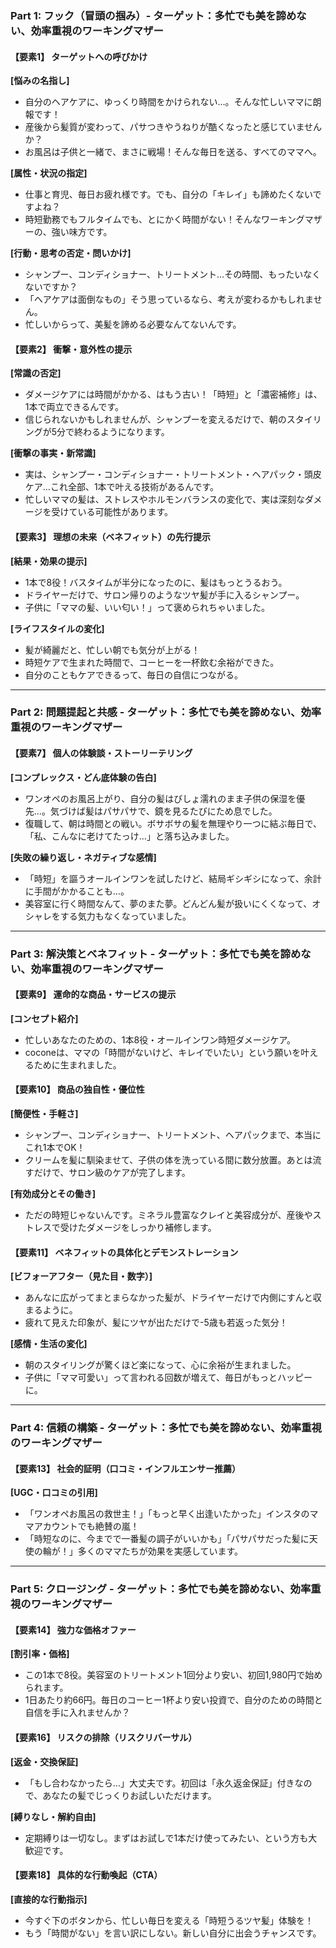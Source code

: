 ### **Part 1: フック（冒頭の掴み）- ターゲット：多忙でも美を諦めない、効率重視のワーキングマザー**

#### **【要素1】 ターゲットへの呼びかけ**

  **[悩みの名指し]**
  *   自分のヘアケアに、ゆっくり時間をかけられない…。そんな忙しいママに朗報です！
  *   産後から髪質が変わって、パサつきやうねりが酷くなったと感じていませんか？
  *   お風呂は子供と一緒で、まさに戦場！そんな毎日を送る、すべてのママへ。

  **[属性・状況の指定]**
  *   仕事と育児、毎日お疲れ様です。でも、自分の「キレイ」も諦めたくないですよね？
  *   時短勤務でもフルタイムでも、とにかく時間がない！そんなワーキングマザーの、強い味方です。

  **[行動・思考の否定・問いかけ]**
  *   シャンプー、コンディショナー、トリートメント…その時間、もったいなくないですか？
  *   「ヘアケアは面倒なもの」そう思っているなら、考えが変わるかもしれません。
  *   忙しいからって、美髪を諦める必要なんてないんです。

#### **【要素2】 衝撃・意外性の提示**

  **[常識の否定]**
  *   ダメージケアには時間がかかる、はもう古い！「時短」と「濃密補修」は、1本で両立できるんです。
  *   信じられないかもしれませんが、シャンプーを変えるだけで、朝のスタイリングが5分で終わるようになります。

  **[衝撃の事実・新常識]**
  *   実は、シャンプー・コンディショナー・トリートメント・ヘアパック・頭皮ケア…これ全部、1本で叶える技術があるんです。
  *   忙しいママの髪は、ストレスやホルモンバランスの変化で、実は深刻なダメージを受けている可能性があります。

#### **【要素3】 理想の未来（ベネフィット）の先行提示**

  **[結果・効果の提示]**
  *   1本で8役！バスタイムが半分になったのに、髪はもっとうるおう。
  *   ドライヤーだけで、サロン帰りのようなツヤ髪が手に入るシャンプー。
  *   子供に「ママの髪、いい匂い！」って褒められちゃいました。

  **[ライフスタイルの変化]**
  *   髪が綺麗だと、忙しい朝でも気分が上がる！
  *   時短ケアで生まれた時間で、コーヒーを一杯飲む余裕ができた。
  *   自分のこともケアできるって、毎日の自信につながる。

---

### **Part 2: 問題提起と共感 - ターゲット：多忙でも美を諦めない、効率重視のワーキングマザー**

#### **【要素7】 個人の体験談・ストーリーテリング**

  **[コンプレックス・どん底体験の告白]**
  *   ワンオペのお風呂上がり、自分の髪はびしょ濡れのまま子供の保湿を優先…。気づけば髪はパサパサで、鏡を見るたびにため息でした。
  *   復職して、朝は時間との戦い。ボサボサの髪を無理やり一つに結ぶ毎日で、「私、こんなに老けてたっけ…」と落ち込みました。

  **[失敗の繰り返し・ネガティブな感情]**
  *   「時短」を謳うオールインワンを試したけど、結局ギシギシになって、余計に手間がかかることも…。
  *   美容室に行く時間なんて、夢のまた夢。どんどん髪が扱いにくくなって、オシャレをする気力もなくなっていました。

---

### **Part 3: 解決策とベネフィット - ターゲット：多忙でも美を諦めない、効率重視のワーキングマザー**

#### **【要素9】 運命的な商品・サービスの提示**

  **[コンセプト紹介]**
  *   忙しいあなたのための、1本8役・オールインワン時短ダメージケア。
  *   coconeは、ママの「時間がないけど、キレイでいたい」という願いを叶えるために生まれました。

#### **【要素10】 商品の独自性・優位性**

  **[簡便性・手軽さ]**
  *   シャンプー、コンディショナー、トリートメント、ヘアパックまで、本当にこれ1本でOK！
  *   クリームを髪に馴染ませて、子供の体を洗っている間に数分放置。あとは流すだけで、サロン級のケアが完了します。

  **[有効成分とその働き]**
  *   ただの時短じゃないんです。ミネラル豊富なクレイと美容成分が、産後やストレスで受けたダメージをしっかり補修します。

#### **【要素11】 ベネフィットの具体化とデモンストレーション**

  **[ビフォーアフター（見た目・数字）]**
  *   あんなに広がってまとまらなかった髪が、ドライヤーだけで内側にすんと収まるように。
  *   疲れて見えた印象が、髪にツヤが出ただけで-5歳も若返った気分！

  **[感情・生活の変化]**
  *   朝のスタイリングが驚くほど楽になって、心に余裕が生まれました。
  *   子供に「ママ可愛い」って言われる回数が増えて、毎日がもっとハッピーに。

---

### **Part 4: 信頼の構築 - ターゲット：多忙でも美を諦めない、効率重視のワーキングマザー**

#### **【要素13】 社会的証明（口コミ・インフルエンサー推薦）**

  **[UGC・口コミの引用]**
  *   「ワンオペお風呂の救世主！」「もっと早く出逢いたかった」インスタのママアカウントでも絶賛の嵐！
  *   「時短なのに、今までで一番髪の調子がいいかも」「パサパサだった髪に天使の輪が！」多くのママたちが効果を実感しています。

---

### **Part 5: クロージング - ターゲット：多忙でも美を諦めない、効率重視のワーキングマザー**

#### **【要素14】 強力な価格オファー**

  **[割引率・価格]**
  *   この1本で8役。美容室のトリートメント1回分より安い、初回1,980円で始められます。
  *   1日あたり約66円。毎日のコーヒー1杯より安い投資で、自分のための時間と自信を手に入れませんか？

#### **【要素16】 リスクの排除（リスクリバーサル）**

  **[返金・交換保証]**
  *   「もし合わなかったら…」大丈夫です。初回は「永久返金保証」付きなので、あなたの髪でじっくりお試しいただけます。

  **[縛りなし・解約自由]**
  *   定期縛りは一切なし。まずはお試しで1本だけ使ってみたい、という方も大歓迎です。

#### **【要素18】 具体的な行動喚起（CTA）**

  **[直接的な行動指示]**
  *   今すぐ下のボタンから、忙しい毎日を変える「時短うるツヤ髪」体験を！
  *   もう「時間がない」を言い訳にしない。新しい自分に出会うチャンスです。

